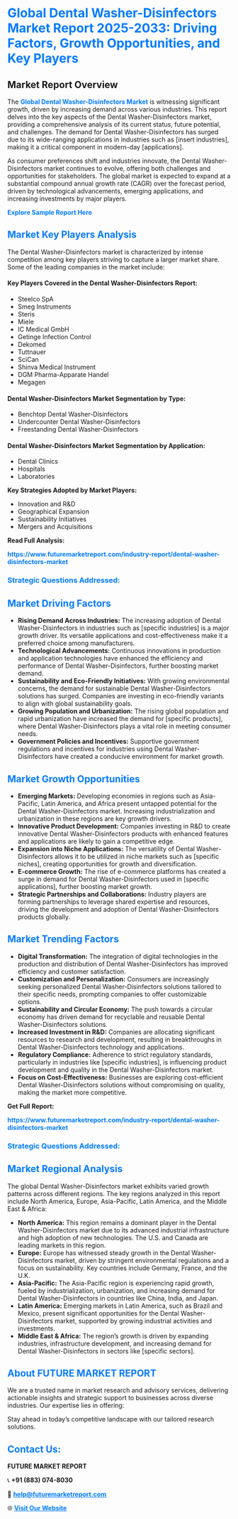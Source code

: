 <h1 style="color: #007BFF;">Global Dental Washer-Disinfectors Market Report 2025-2033: Driving Factors, Growth Opportunities, and Key Players</h1>

<section id="overview">
<h2>Market Report Overview</h2>
<p>The <a href="https://www.futuremarketreport.com/industry-report/dental-washer-disinfectors-market" style="color: #007BFF; text-decoration: none;"><strong>Global Dental Washer-Disinfectors Market</strong></a> is witnessing significant growth, driven by increasing demand across various industries. This report delves into the key aspects of the Dental Washer-Disinfectors market, providing a comprehensive analysis of its current status, future potential, and challenges. The demand for Dental Washer-Disinfectors has surged due to its wide-ranging applications in industries such as [insert industries], making it a critical component in modern-day [applications].</p>
<p>As consumer preferences shift and industries innovate, the Dental Washer-Disinfectors market continues to evolve, offering both challenges and opportunities for stakeholders. The global market is expected to expand at a substantial compound annual growth rate (CAGR) over the forecast period, driven by technological advancements, emerging applications, and increasing investments by major players.</p>
</section>

<section id="overview">
<p><a href="https://www.futuremarketreport.com/request-sample/reportId=80098" style="color: #007BFF; text-decoration: none;"><strong>Explore Sample Report Here</strong></a></p>
</section>

<section id="key-players">
<h2 style="color: #007BFF;">Market Key Players Analysis</h2>
<p>The Dental Washer-Disinfectors market is characterized by intense competition among key players striving to capture a larger market share. Some of the leading companies in the market include:</p>
<h4>Key Players Covered in the Dental Washer-Disinfectors Report:</h4>
<ul><li>Steelco SpA</li><li>Smeg Instruments</li><li>Steris</li><li>Miele</li><li>IC Medical GmbH</li><li>Getinge Infection Control</li><li>Dekomed</li><li>Tuttnauer</li><li>SciCan</li><li>Shinva Medical Instrument</li><li>DGM Pharma-Apparate Handel</li><li>Megagen</li></ul>
<h4>Dental Washer-Disinfectors Market Segmentation by Type:</h4>
<ul><li>Benchtop Dental Washer-Disinfectors</li><li>Undercounter Dental Washer-Disinfectors</li><li>Freestanding Dental Washer-Disinfectors</li></ul>

<h4>Dental Washer-Disinfectors Market Segmentation by Application:</h4>
<ul><li>Dental Clinics</li><li>Hospitals</li><li>Laboratories</li></ul>
<p><strong>Key Strategies Adopted by Market Players:</strong></p>
<ul>
<li>Innovation and R&D</li>
<li>Geographical Expansion</li>
<li>Sustainability Initiatives</li>
<li>Mergers and Acquisitions</li>
</ul>
</section>

<section>
<p><strong>Read Full Analysis: </strong></p><a href="https://www.futuremarketreport.com/industry-report/dental-washer-disinfectors-market" style="color: #007BFF; text-decoration: none;"><strong>https://www.futuremarketreport.com/industry-report/dental-washer-disinfectors-market</strong></a>
<h3 style="color: #007BFF;">Strategic Questions Addressed:</h3>
</section>

<section id="driving-factors">
<h2 style="color: #007BFF;">Market Driving Factors</h2>
<ul>
<li><strong>Rising Demand Across Industries:</strong> The increasing adoption of Dental Washer-Disinfectors in industries such as [specific industries] is a major growth driver. Its versatile applications and cost-effectiveness make it a preferred choice among manufacturers.</li>
<li><strong>Technological Advancements:</strong> Continuous innovations in production and application technologies have enhanced the efficiency and performance of Dental Washer-Disinfectors, further boosting market demand.</li>
<li><strong>Sustainability and Eco-Friendly Initiatives:</strong> With growing environmental concerns, the demand for sustainable Dental Washer-Disinfectors solutions has surged. Companies are investing in eco-friendly variants to align with global sustainability goals.</li>
<li><strong>Growing Population and Urbanization:</strong> The rising global population and rapid urbanization have increased the demand for [specific products], where Dental Washer-Disinfectors plays a vital role in meeting consumer needs.</li>
<li><strong>Government Policies and Incentives:</strong> Supportive government regulations and incentives for industries using Dental Washer-Disinfectors have created a conducive environment for market growth.</li>
</ul>
</section>

<section id="growth-opportunities">
<h2 style="color: #007BFF;">Market Growth Opportunities</h2>
<ul>
<li><strong>Emerging Markets:</strong> Developing economies in regions such as Asia-Pacific, Latin America, and Africa present untapped potential for the Dental Washer-Disinfectors market. Increasing industrialization and urbanization in these regions are key growth drivers.</li>
<li><strong>Innovative Product Development:</strong> Companies investing in R&D to create innovative Dental Washer-Disinfectors products with enhanced features and applications are likely to gain a competitive edge.</li>
<li><strong>Expansion into Niche Applications:</strong> The versatility of Dental Washer-Disinfectors allows it to be utilized in niche markets such as [specific niches], creating opportunities for growth and diversification.</li>
<li><strong>E-commerce Growth:</strong> The rise of e-commerce platforms has created a surge in demand for Dental Washer-Disinfectors used in [specific applications], further boosting market growth.</li>
<li><strong>Strategic Partnerships and Collaborations:</strong> Industry players are forming partnerships to leverage shared expertise and resources, driving the development and adoption of Dental Washer-Disinfectors products globally.</li>
</ul>
</section>

<section id="trending-factors">
<h2 style="color: #007BFF;">Market Trending Factors</h2>
<ul>
<li><strong>Digital Transformation:</strong> The integration of digital technologies in the production and distribution of Dental Washer-Disinfectors has improved efficiency and customer satisfaction.</li>
<li><strong>Customization and Personalization:</strong> Consumers are increasingly seeking personalized Dental Washer-Disinfectors solutions tailored to their specific needs, prompting companies to offer customizable options.</li>
<li><strong>Sustainability and Circular Economy:</strong> The push towards a circular economy has driven demand for recyclable and reusable Dental Washer-Disinfectors solutions.</li>
<li><strong>Increased Investment in R&D:</strong> Companies are allocating significant resources to research and development, resulting in breakthroughs in Dental Washer-Disinfectors technology and applications.</li>
<li><strong>Regulatory Compliance:</strong> Adherence to strict regulatory standards, particularly in industries like [specific industries], is influencing product development and quality in the Dental Washer-Disinfectors market.</li>
<li><strong>Focus on Cost-Effectiveness:</strong> Businesses are exploring cost-efficient Dental Washer-Disinfectors solutions without compromising on quality, making the market more competitive.</li>
</ul>
</section>

<section>
<p><strong>Get Full Report: </strong></p><a href="https://www.futuremarketreport.com/industry-report/dental-washer-disinfectors-market" style="color: #007BFF; text-decoration: none;"><strong>https://www.futuremarketreport.com/industry-report/dental-washer-disinfectors-market</strong></a>
<h3 style="color: #007BFF;">Strategic Questions Addressed:</h3>
</section>


<section id="regional-analysis">
<h2 style="color: #007BFF;">Market Regional Analysis</h2>
<p>The global Dental Washer-Disinfectors market exhibits varied growth patterns across different regions. The key regions analyzed in this report include North America, Europe, Asia-Pacific, Latin America, and the Middle East & Africa:</p>
<ul>
<li><strong>North America:</strong> This region remains a dominant player in the Dental Washer-Disinfectors market due to its advanced industrial infrastructure and high adoption of new technologies. The U.S. and Canada are leading markets in this region.</li>
<li><strong>Europe:</strong> Europe has witnessed steady growth in the Dental Washer-Disinfectors market, driven by stringent environmental regulations and a focus on sustainability. Key countries include Germany, France, and the U.K.</li>
<li><strong>Asia-Pacific:</strong> The Asia-Pacific region is experiencing rapid growth, fueled by industrialization, urbanization, and increasing demand for Dental Washer-Disinfectors in countries like China, India, and Japan.</li>
<li><strong>Latin America:</strong> Emerging markets in Latin America, such as Brazil and Mexico, present significant opportunities for the Dental Washer-Disinfectors market, supported by growing industrial activities and investments.</li>
<li><strong>Middle East & Africa:</strong> The region’s growth is driven by expanding industries, infrastructure development, and increasing demand for Dental Washer-Disinfectors in sectors like [specific sectors].</li>
</ul>
</section>

<footer>
<h2 style="color: #007BFF;">About FUTURE MARKET REPORT</h2>
<p>We are a trusted name in market research and advisory services, delivering actionable insights and strategic support to businesses across diverse industries. Our expertise lies in offering:</p>

<p>Stay ahead in today’s competitive landscape with our tailored research solutions.</p>

<h2 style="color: #007BFF;">Contact Us:</h2>
<p><strong>FUTURE MARKET REPORT</strong></p>
<p>📞 <strong>+91 (883) 074-8030</strong></p>
<p>📧 <strong><a href="mailto:help@futuremarketreport.com" style="color: #007BFF;">help@futuremarketreport.com</a></strong></p>
<p>🌐 <strong><a href="https://www.futuremarketreport.com/" style="color: #007BFF;">Visit Our Website</a></strong></p>
</footer>
